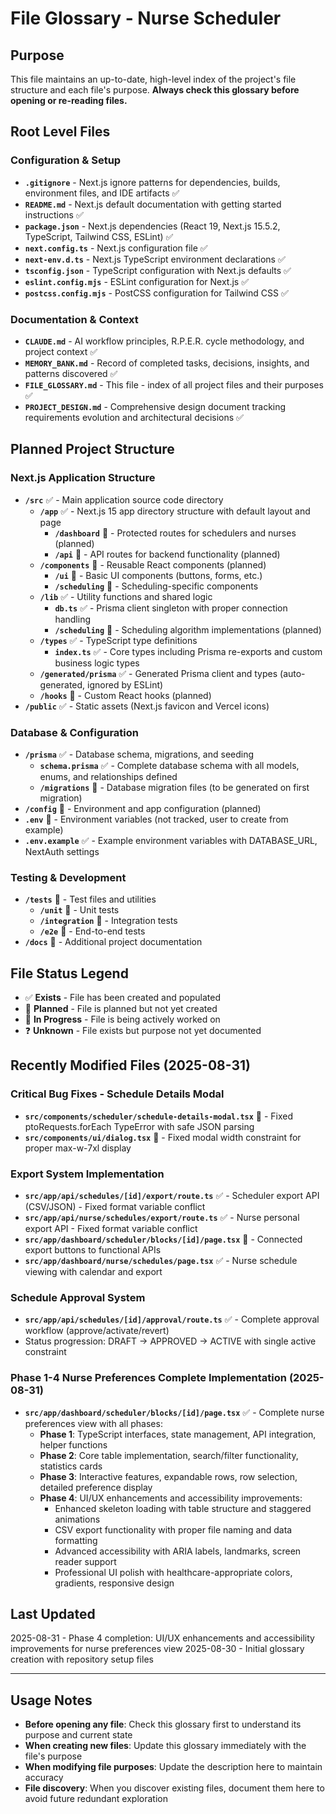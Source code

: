 # File Glossary - Nurse Scheduler

## Purpose
This file maintains an up-to-date, high-level index of the project's file structure and each file's purpose. **Always check this glossary before opening or re-reading files.**

## Root Level Files

### Configuration & Setup
- **`.gitignore`** - Next.js ignore patterns for dependencies, builds, environment files, and IDE artifacts ✅
- **`README.md`** - Next.js default documentation with getting started instructions ✅
- **`package.json`** - Next.js dependencies (React 19, Next.js 15.5.2, TypeScript, Tailwind CSS, ESLint) ✅
- **`next.config.ts`** - Next.js configuration file ✅
- **`next-env.d.ts`** - Next.js TypeScript environment declarations ✅
- **`tsconfig.json`** - TypeScript configuration with Next.js defaults ✅
- **`eslint.config.mjs`** - ESLint configuration for Next.js ✅
- **`postcss.config.mjs`** - PostCSS configuration for Tailwind CSS ✅

### Documentation & Context
- **`CLAUDE.md`** - AI workflow principles, R.P.E.R. cycle methodology, and project context ✅
- **`MEMORY_BANK.md`** - Record of completed tasks, decisions, insights, and patterns discovered ✅
- **`FILE_GLOSSARY.md`** - This file - index of all project files and their purposes ✅
- **`PROJECT_DESIGN.md`** - Comprehensive design document tracking requirements evolution and architectural decisions ✅

## Planned Project Structure

### Next.js Application Structure
- **`/src`** ✅ - Main application source code directory
  - **`/app`** ✅ - Next.js 15 app directory structure with default layout and page
    - **`/dashboard`** 📝 - Protected routes for schedulers and nurses (planned)
    - **`/api`** 📝 - API routes for backend functionality (planned)
  - **`/components`** 📝 - Reusable React components (planned)
    - **`/ui`** 📝 - Basic UI components (buttons, forms, etc.)
    - **`/scheduling`** 📝 - Scheduling-specific components
  - **`/lib`** ✅ - Utility functions and shared logic
    - **`db.ts`** ✅ - Prisma client singleton with proper connection handling
    - **`/scheduling`** 📝 - Scheduling algorithm implementations (planned)
  - **`/types`** ✅ - TypeScript type definitions
    - **`index.ts`** ✅ - Core types including Prisma re-exports and custom business logic types
  - **`/generated/prisma`** ✅ - Generated Prisma client and types (auto-generated, ignored by ESLint)
  - **`/hooks`** 📝 - Custom React hooks (planned)
- **`/public`** ✅ - Static assets (Next.js favicon and Vercel icons)

### Database & Configuration
- **`/prisma`** ✅ - Database schema, migrations, and seeding
  - **`schema.prisma`** ✅ - Complete database schema with all models, enums, and relationships defined
  - **`/migrations`** 📝 - Database migration files (to be generated on first migration)
- **`/config`** 📝 - Environment and app configuration (planned)
- **`.env`** 📝 - Environment variables (not tracked, user to create from example)
- **`.env.example`** ✅ - Example environment variables with DATABASE_URL, NextAuth settings

### Testing & Development
- **`/tests`** 📝 - Test files and utilities
  - **`/unit`** 📝 - Unit tests
  - **`/integration`** 📝 - Integration tests
  - **`/e2e`** 📝 - End-to-end tests
- **`/docs`** 📝 - Additional project documentation

## File Status Legend
- ✅ **Exists** - File has been created and populated
- 📝 **Planned** - File is planned but not yet created
- 🔄 **In Progress** - File is being actively worked on
- ❓ **Unknown** - File exists but purpose not yet documented

## Recently Modified Files (2025-08-31)

### Critical Bug Fixes - Schedule Details Modal
- **`src/components/scheduler/schedule-details-modal.tsx`** 🔧 - Fixed ptoRequests.forEach TypeError with safe JSON parsing
- **`src/components/ui/dialog.tsx`** 🔧 - Fixed modal width constraint for proper max-w-7xl display

### Export System Implementation  
- **`src/app/api/schedules/[id]/export/route.ts`** ✅ - Scheduler export API (CSV/JSON) - Fixed format variable conflict
- **`src/app/api/nurse/schedules/export/route.ts`** ✅ - Nurse personal export API - Fixed format variable conflict
- **`src/app/dashboard/scheduler/blocks/[id]/page.tsx`** 🔧 - Connected export buttons to functional APIs
- **`src/app/dashboard/nurse/schedules/page.tsx`** ✅ - Nurse schedule viewing with calendar and export

### Schedule Approval System
- **`src/app/api/schedules/[id]/approval/route.ts`** ✅ - Complete approval workflow (approve/activate/revert)
- Status progression: DRAFT → APPROVED → ACTIVE with single active constraint

### Phase 1-4 Nurse Preferences Complete Implementation (2025-08-31)
- **`src/app/dashboard/scheduler/blocks/[id]/page.tsx`** ✅ - Complete nurse preferences view with all phases:
  - **Phase 1**: TypeScript interfaces, state management, API integration, helper functions
  - **Phase 2**: Core table implementation, search/filter functionality, statistics cards
  - **Phase 3**: Interactive features, expandable rows, row selection, detailed preference display  
  - **Phase 4**: UI/UX enhancements and accessibility improvements:
    - Enhanced skeleton loading with table structure and staggered animations
    - CSV export functionality with proper file naming and data formatting
    - Advanced accessibility with ARIA labels, landmarks, screen reader support
    - Professional UI polish with healthcare-appropriate colors, gradients, responsive design

## Last Updated
2025-08-31 - Phase 4 completion: UI/UX enhancements and accessibility improvements for nurse preferences view
2025-08-30 - Initial glossary creation with repository setup files

---

## Usage Notes
- **Before opening any file**: Check this glossary first to understand its purpose and current state
- **When creating new files**: Update this glossary immediately with the file's purpose
- **When modifying file purposes**: Update the description here to maintain accuracy
- **File discovery**: When you discover existing files, document them here to avoid future redundant exploration